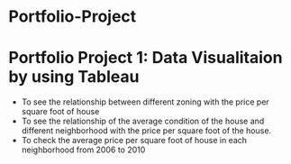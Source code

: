 # Portfolio-Project
# Portfolio Project 1: Data Visualitaion by using Tableau

- To see the relationship between different zoning with the price per square foot  of house
- To see the relationship of the average condition of the house and different neighborhood with the price per square foot of the house.
- To check the average price per square foot of house in each neighborhood from 2006 to 2010
